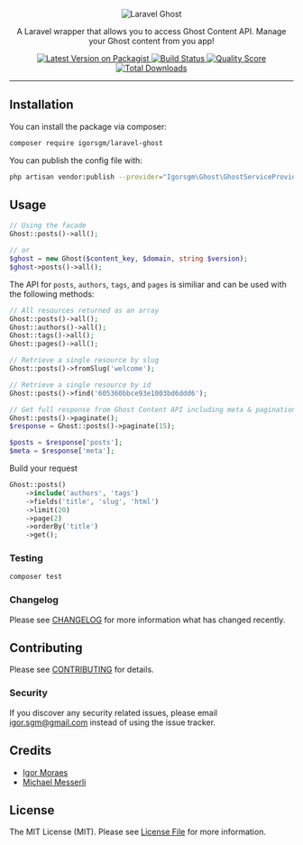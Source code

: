 <p align="center">
    <img src="https://raw.githubusercontent.com/igorsgm/laravel-ghost/master/logo.png" alt="Laravel Ghost">
</p>

<p align="center">A Laravel wrapper that allows you to access Ghost Content API. Manage your Ghost content from you app!</p>

<p align="center">
    <a href="https://packagist.org/packages/igorsgm/laravel-ghost">
        <img src="https://img.shields.io/packagist/v/igorsgm/laravel-ghost.svg?style=flat-square" alt="Latest Version on Packagist">
    </a>
    <a href="https://travis-ci.org/igorsgm/laravel-ghost">
        <img src="https://img.shields.io/scrutinizer/build/g/igorsgm/laravel-ghost/master?style=flat-square" alt="Build Status">
    </a>
    <a href="https://scrutinizer-ci.com/g/igorsgm/laravel-ghost">
        <img src="https://img.shields.io/scrutinizer/g/igorsgm/laravel-ghost.svg?style=flat-square" alt="Quality Score">
    </a>
    <a href="https://packagist.org/packages/igorsgm/laravel-ghost">
        <img src="https://img.shields.io/packagist/dt/igorsgm/laravel-ghost.svg?style=flat-square" alt="Total Downloads">
    </a>
</p>

<hr/>

## Installation

You can install the package via composer:

```bash
composer require igorsgm/laravel-ghost
```

You can publish the config file with:

```bash
php artisan vendor:publish --provider="Igorsgm\Ghost\GhostServiceProvider" --tag="ghost-config"
```

## Usage

```php
// Using the facade
Ghost::posts()->all();

// or
$ghost = new Ghost($content_key, $domain, string $version);
$ghost->posts()->all();
```

The API for `posts`, `authors`, `tags`, and `pages` is similiar and can be used with the following methods:

```php
// All resources returned as an array
Ghost::posts()->all();
Ghost::authors()->all();
Ghost::tags()->all();
Ghost::pages()->all();

// Retrieve a single resource by slug
Ghost::posts()->fromSlug('welcome');

// Retrieve a single resource by id
Ghost::posts()->find('605360bbce93e1003bd6ddd6');

// Get full response from Ghost Content API including meta & pagination
Ghost::posts()->paginate();
$response = Ghost::posts()->paginate(15);

$posts = $response['posts'];
$meta = $response['meta'];
```

Build your request

```php
Ghost::posts()
    ->include('authors', 'tags')
    ->fields('title', 'slug', 'html')
    ->limit(20)
    ->page(2)
    ->orderBy('title')
    ->get();
```

### Testing

```bash
composer test
```

### Changelog

Please see [CHANGELOG](CHANGELOG.md) for more information what has changed recently.

## Contributing

Please see [CONTRIBUTING](CONTRIBUTING.md) for details.

### Security

If you discover any security related issues, please email igor.sgm@gmail.com instead of using the issue tracker.

## Credits

- [Igor Moraes](https://github.com/igorsgm)
- [Michael Messerli](https://github.com/messerli90)

## License

The MIT License (MIT). Please see [License File](LICENSE.md) for more information.
